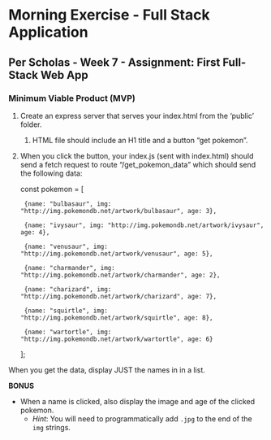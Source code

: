 # Morning Exercise - Full Stack Application

## Per Scholas - Week 7 - Assignment: First Full-Stack Web App

### Minimum Viable Product (MVP)

1. Create an express server that serves your index.html from the ‘public’ folder.
    1. HTML file should include an H1 title and a button “get pokemon”.
1. When you click the button, your index.js (sent with index.html) should send a fetch request to route “/get_pokemon_data” which should send the following data:

    const pokemon = [

        {name: "bulbasaur", img: "http://img.pokemondb.net/artwork/bulbasaur", age: 3},

        {name: "ivysaur", img: "http://img.pokemondb.net/artwork/ivysaur", age: 4},

        {name: "venusaur", img: "http://img.pokemondb.net/artwork/venusaur", age: 5},

        {name: "charmander", img: "http://img.pokemondb.net/artwork/charmander", age: 2},

        {name: "charizard", img: "http://img.pokemondb.net/artwork/charizard", age: 7},

        {name: "squirtle", img: "http://img.pokemondb.net/artwork/squirtle", age: 8},

        {name: "wartortle", img: "http://img.pokemondb.net/artwork/wartortle", age: 6}

    ];

When you get the data, display JUST the names in in a list.

**BONUS**
- When a name is clicked, also display the image and age of the clicked pokemon.
    + _Hint_: You will need to programmatically add `.jpg` to the end of the `img` strings.